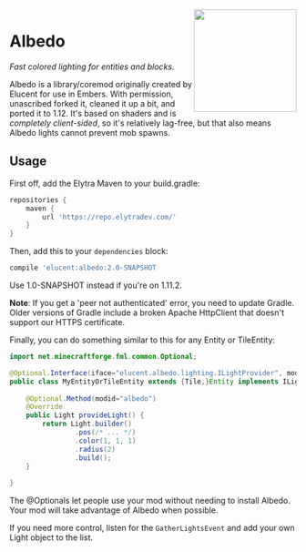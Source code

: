 <img src="https://raw.githubusercontent.com/elytra/Albedo/1.12/doc/logo.png" align="right" width="180px"/>

# Albedo

*Fast colored lighting for entities and blocks.*

Albedo is a library/coremod originally created by Elucent for use in Embers.
With permission, unascribed forked it, cleaned it up a bit, and ported it to
1.12. It's based on shaders and is *completely client-sided*, so it's relatively
lag-free, but that also means Albedo lights cannot prevent mob spawns.

## Usage

First off, add the Elytra Maven to your build.gradle:

```gradle
repositories {
	maven {
		url 'https://repo.elytradev.com/'
	}
}
```

Then, add this to your `dependencies` block:

```gradle
compile 'elucent:albedo:2.0-SNAPSHOT
```

Use 1.0-SNAPSHOT instead if you're on 1.11.2.

**Note**: If you get a 'peer not authenticated' error, you need to update
Gradle. Older versions of Gradle include a broken Apache HttpClient that doesn't
support our HTTPS certificate.

Finally, you can do something similar to this for any Entity or TileEntity:

```java
import net.minecraftforge.fml.common.Optional;

@Optional.Interface(iface="elucent.albedo.lighting.ILightProvider", modid="albedo")
public class MyEntityOrTileEntity extends {Tile,}Entity implements ILightProvider {
	
	@Optional.Method(modid="albedo")
	@Override
	public Light provideLight() {
		return Light.builder()
				.pos(/* ... */)
				.color(1, 1, 1)
				.radius(2)
				.build();
	}
	
}

```

The @Optionals let people use your mod without needing to install Albedo.
Your mod will take advantage of Albedo when possible.

If you need more control, listen for the `GatherLightsEvent` and add your own
Light object to the list.